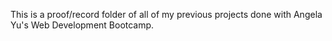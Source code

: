 This is a proof/record folder of all of my previous projects done with Angela Yu's Web Development Bootcamp.
